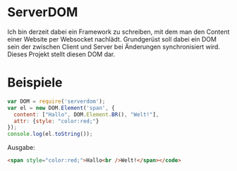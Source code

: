 ServerDOM
=========
Ich bin derzeit dabei ein Framework zu schreiben, mit dem man den Content einer Website
per Websocket nachlädt. Grundgerüst soll dabei ein DOM sein der zwischen Client und Server bei 
Änderungen synchronisiert wird. Dieses Projekt stellt diesen DOM dar.

Beispiele
=========
```javascript
var DOM = require('serverdom');
var el = new DOM.Element('span', {
  content: ["Hallo", DOM.Element.BR(), "Welt!"],
  attr: {style: "color:red;"}
});
console.log(el.toString());
```
Ausgabe: 
```html
<span style="color:red;">Hallo<br />Welt!</span></code>
```
